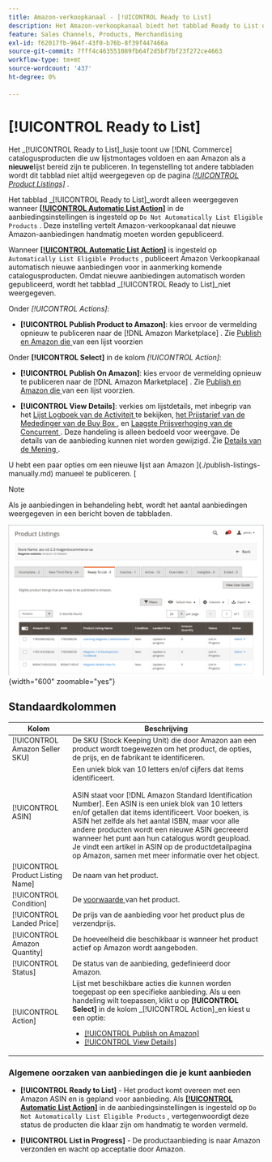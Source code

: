 ```yaml
---
title: Amazon-verkoopkanaal - [!UICONTROL Ready to List]
description: Het Amazon-verkoopkanaal biedt het tabblad Ready to List om u te helpen Commerce-producten te bekijken die wel aan de voorwaarden voldoen, maar niet automatisch worden vermeld.
feature: Sales Channels, Products, Merchandising
exl-id: f62017fb-964f-43f0-b76b-8f39f447466a
source-git-commit: 7fff4c463551089fb64f2d5bf7bf23f272ce4663
workflow-type: tm+mt
source-wordcount: '437'
ht-degree: 0%

---
```


# [!UICONTROL Ready to List]

Het _[!UICONTROL Ready to List]_lusje toont uw [!DNL Commerce] catalogusproducten die uw lijstmontages voldoen en aan Amazon als a **nieuwe**lijst bereid zijn te publiceren. In tegenstelling tot andere tabbladen wordt dit tabblad niet altijd weergegeven op de pagina [_[!UICONTROL Product Listings]_](./managing-product-listings.md) .

Het tabblad _[!UICONTROL Ready to List]_wordt alleen weergegeven wanneer [**[!UICONTROL Automatic List Action]**](./product-listing-actions.md) in de aanbiedingsinstellingen is ingesteld op `Do Not Automatically List Eligible Products` . Deze instelling vertelt Amazon-verkoopkanaal dat nieuwe Amazon-aanbiedingen handmatig moeten worden gepubliceerd.

Wanneer [**[!UICONTROL Automatic List Action]**](./product-listing-actions.md) is ingesteld op `Automatically List Eligible Products` , publiceert Amazon Verkoopkanaal automatisch nieuwe aanbiedingen voor in aanmerking komende catalogusproducten. Omdat nieuwe aanbiedingen automatisch worden gepubliceerd, wordt het tabblad _[!UICONTROL Ready to List]_niet weergegeven.

Onder _[!UICONTROL Actions]_:

- **[!UICONTROL Publish Product to Amazon]**: kies ervoor de vermelding opnieuw te publiceren naar de [!DNL Amazon Marketplace] . Zie [ Publish en Amazon die ](./publish-listings-manually.md) van een lijst voorzien

Onder **[!UICONTROL Select]** in de kolom _[!UICONTROL Action]_:

- **[!UICONTROL Publish On Amazon]**: kies ervoor de vermelding opnieuw te publiceren naar de [!DNL Amazon Marketplace] . Zie [ Publish en Amazon die ](./publish-listings-manually.md) van een lijst voorzien.

- **[!UICONTROL View Details]**: verkies om lijstdetails, met inbegrip van het [ Lijst Logboek van de Activiteit ](./product-listing-details.md#listing-activity-log) te bekijken, [ het Prijstarief van de Mededinger van de Buy Box ](./product-listing-details.md#buy-box-competitor-pricing), en [ Laagste Prijsverhoging van de Concurrent ](./product-listing-details.md#lowest-competitor-pricing). Deze handeling is alleen bedoeld voor weergave. De details van de aanbieding kunnen niet worden gewijzigd. Zie [ Details van de Mening ](./product-listing-details.md).

U hebt een paar opties om een nieuwe lijst aan Amazon ](./publish-listings-manually.md) manueel te publiceren. [

>[!NOTE]
>Als je aanbiedingen in behandeling hebt, wordt het aantal aanbiedingen weergegeven in een bericht boven de tabbladen.

![ Klaar aan lijst ](assets/amazon-ready-to-list.png){width="600" zoomable="yes"}

## Standaardkolommen

| Kolom | Beschrijving |
|-----------------------------------|------------------------------------------------------------------------------------------------------------------------------------------------------------------------------------------------------------------------------------------------------------------------------------------------------------------------------------------------------------------------------------------------------------------------------------------------------------------------------------------|
| [!UICONTROL Amazon Seller SKU] | De SKU (Stock Keeping Unit) die door Amazon aan een product wordt toegewezen om het product, de opties, de prijs, en de fabrikant te identificeren. |
| [!UICONTROL ASIN] | Een uniek blok van 10 letters en/of cijfers dat items identificeert.<br><br> ASIN staat voor [!DNL Amazon Standard Identification Number]. Een ASIN is een uniek blok van 10 letters en/of getallen dat items identificeert. Voor boeken, is ASIN het zelfde als het aantal ISBN, maar voor alle andere producten wordt een nieuwe ASIN gecreeerd wanneer het punt aan hun catalogus wordt geupload. Je vindt een artikel in ASIN op de productdetailpagina op Amazon, samen met meer informatie over het object. |
| [!UICONTROL Product Listing Name] | De naam van het product. |
| [!UICONTROL Condition] | De [ voorwaarde ](./product-listing-condition.md) van het product. |
| [!UICONTROL Landed Price] | De prijs van de aanbieding voor het product plus de verzendprijs. |
| [!UICONTROL Amazon Quantity] | De hoeveelheid die beschikbaar is wanneer het product actief op Amazon wordt aangeboden. |
| [!UICONTROL Status] | De status van de aanbieding, gedefinieerd door Amazon. |
| [!UICONTROL Action] | Lijst met beschikbare acties die kunnen worden toegepast op een specifieke aanbieding. Als u een handeling wilt toepassen, klikt u op **[!UICONTROL Select]** in de kolom _[!UICONTROL Action]_en kiest u een optie:<ul><li>[[!UICONTROL Publish on Amazon]](./publish-listings-manually.md)</li><li>[[!UICONTROL View Details]](./product-listing-details.md)</li></ul> |

### Algemene oorzaken van aanbiedingen die je kunt aanbieden

- **[!UICONTROL Ready to List]** - Het product komt overeen met een Amazon ASIN en is gepland voor aanbieding. Als [**[!UICONTROL Automatic List Action]**](./product-listing-actions.md) in de aanbiedingsinstellingen is ingesteld op `Do Not Automatically List Eligible Products` , vertegenwoordigt deze status de producten die klaar zijn om handmatig te worden vermeld.

- **[!UICONTROL List in Progress]** - De productaanbieding is naar Amazon verzonden en wacht op acceptatie door Amazon.
